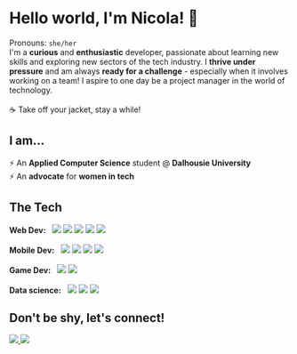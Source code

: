 # Hello world, I'm Nicola! 👋
Pronouns: <code>she/her</code>
<br>
I'm a <b>curious</b> and <b>enthusiastic</b> developer, passionate about learning new skills and exploring new sectors of the tech industry. I <b>thrive under pressure</b> and am always <b>ready for a challenge</b> - especially when it involves working on a team! I aspire to one day be a project manager in the world of technology.<br>
<br>
:coffee: Take off your jacket, stay a while!
<br>
## I am...
⚡ An <b>Applied Computer Science</b> student @ <b>Dalhousie University</b><br>
⚡ An <b>advocate</b> for <b>women in tech</b><br>

## The Tech
<b>Web Dev:</b>&nbsp;&nbsp;
<img src="https://img.shields.io/badge/React-20232A?style=for-the-badge&logo=react&logoColor=61DAFB">
<img src="https://img.shields.io/badge/next.js-000000?style=for-the-badge&logo=nextdotjs&logoColor=white">
<img src="https://img.shields.io/badge/JavaScript-323330?style=for-the-badge&logo=javascript&logoColor=F7DF1E">
<img src="https://img.shields.io/badge/typescript-%23007ACC.svg?style=for-the-badge&logo=typescript&logoColor=white">
<img src="https://img.shields.io/badge/PHP-777BB4?style=for-the-badge&logo=php&logoColor=white">
<br>
<br>
<b>Mobile Dev:</b>&nbsp;&nbsp;
<image src="https://img.shields.io/badge/AWS-%23FF9900.svg?style=for-the-badge&logo=amazon-aws&logoColor=white">
<image src="https://img.shields.io/badge/react_native-%2320232a.svg?style=for-the-badge&logo=react&logoColor=%2361DAFB">
<img src="https://img.shields.io/badge/Android_Studio-3DDC84?style=for-the-badge&logo=android-studio&logoColor=white">
<img src="https://img.shields.io/badge/java-%23ED8B00.svg?style=for-the-badge&logo=java&logoColor=white">
<br>
<br>
<b>Game Dev:</b>&nbsp;&nbsp;
<img src="https://img.shields.io/badge/Unity-100000?style=for-the-badge&logo=unity&logoColor=white">
<img src="https://img.shields.io/badge/c%23-%23239120.svg?style=for-the-badge&logo=c-sharp&logoColor=white">
<br>
<br>
<b>Data science:</b>&nbsp;&nbsp;
<img src="https://img.shields.io/badge/python-3670A0?style=for-the-badge&logo=python&logoColor=ffdd54">
<img src="https://img.shields.io/badge/mysql-%2300f.svg?style=for-the-badge&logo=mysql&logoColor=white">
<img src="https://img.shields.io/badge/MongoDB-%234ea94b.svg?style=for-the-badge&logo=mongodb&logoColor=white">
<br>

## Don't be shy, let's connect!
<a href="https://www.linkedin.com/in/nicola-downward" rel="nofollow">
  <img src="https://img.shields.io/badge/@nicoladownward-0072b1?style=for-the-badge&logo=LinkedIn&logoColor=white&link=www.linkedin.com/in/nicola-downward">
</a>
<a href="mailto:nicoladownward@gmail.com">
  <img src="https://img.shields.io/badge/nicoladownward-00a2ed?style=for-the-badge&logo=Microsoft-Outlook&logoColor=white&link=mailto:nicoladownward@dal.ca">
</a>

<!-- 
**ndownward/ndownward** is a ✨ _special_ ✨ repository because its `README.md` (this file) appears on your GitHub profile.

Here are some ideas to get you started:

- 🔭 I’m currently working on ...
- 🌱 I’m currently learning ...
- 👯 I’m looking to collaborate on ...
- 🤔 I’m looking for help with ...
- 💬 Ask me about ...
- 📫 How to reach me: ...
- 😄 Pronouns: ...
- ⚡ Fun fact: ...
 -->
